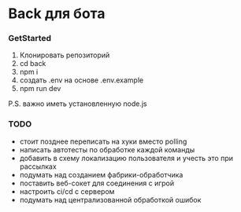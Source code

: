 # Back для бота

### GetStarted
1. Клонировать репозиторий
2. cd back
3. npm i
4. создать .env на основе .env.example
5. npm run dev

P.S. важно иметь установленную node.js 

### TODO
* стоит позднее переписать на хуки вместо polling
* написать автотесты по обработке каждой команды
* добавить в схему локализацию пользователя и учесть это при рассылках
* подумать над созданием фабрики-обработчика
* поставить веб-сокет для соединения с игрой
* настроить ci/cd с сервером
* подумать над централизованной обработкой ошибок

